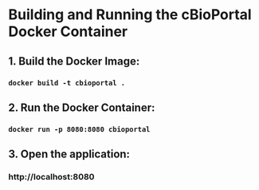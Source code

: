 # Building and Running the cBioPortal Docker Container

## 1. Build the Docker Image:


### ```docker build -t cbioportal .```
## 2. Run the Docker Container:


### ```docker run -p 8080:8080 cbioportal```
## 3. Open the application:


### http://localhost:8080